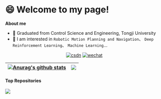 
# 😄 Welcome to my page!


**About me**

- 📝 Graduated from Control Science and Engineering, Tongji University
- 🎈 I am interested in `Robotic Motion Planning and Navigation`、 `Deep Reinforcement Learning`、 `Machine Learning`...

<p align="center">
  <a href="https://blog.csdn.net/FRIGIDWINTER"><img src="https://img.shields.io/badge/csdn-mr_winter-orange?csdn=mr-winter" alt="csdn"/></a>
  <a href="https://blog.csdn.net/FRIGIDWINTER"><img src="https://img.shields.io/badge/wechat-Winter-brightgreen?wechat=Winter" alt="wechat"/></a>
 </p>


| <a href="https://github.com/ai-winter"><img align="center" src="https://github-readme-stats.vercel.app/api?username=ai-winter&show_icons=true&include_all_commits=true&theme=buefy&hide_border=true" alt="Anurag's github stats" /></a> | <a href="https://github.com/ai-winter"><img align="center" src="https://github-readme-stats.vercel.app/api/top-langs/?username=ai-winter&layout=compact&theme=buefy&hide_border=true" /></a> |
| ------------- | ------------- |

#### Top Repositories


<a href="https://github.com/ai-winter/ros_motion_planning">
  <img align="center" src="https://github-readme-stats.vercel.app/api/pin/?username=ai-winter&repo=ros_motion_planning&theme=buefy" />
</a>

<!--
**ai-winter/ai-winter** is a ✨ _special_ ✨ repository because its `README.md` (this file) appears on your GitHub profile.

Here are some ideas to get you started:

- 🔭 I’m currently working on ...
- 🌱 I’m currently learning ...
- 👯 I’m looking to collaborate on ...
- 🤔 I’m looking for help with ...
- 💬 Ask me about ...
- 📫 How to reach me: ...
- 😄 Pronouns: ...
- ⚡ Fun fact: ...
-->
